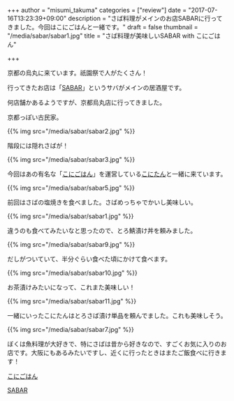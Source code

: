 +++
author = "misumi_takuma"
categories = ["review"]
date = "2017-07-16T13:23:39+09:00"
description = "さば料理がメインのお店SABARに行ってきました。今回はこにごはんと一緒です。"
draft = false
thumbnail = "/media/sabar/sabar1.jpg"
title = "さば料理が美味しいSABAR with こにごはん"

+++

京都の烏丸に来ています。祇園祭で人がたくさん！

<!--more-->

行ってきたお店は「[SABAR](https://tabelog.com/kyoto/A2601/A260202/26024917/)」というサバがメインの居酒屋です。

何店舗かあるようですが、京都烏丸店に行ってきました。

京都っぽい古民家。

{{% img src="/media/sabar/sabar2.jpg" %}}

階段には隠れさばが！

{{% img src="/media/sabar/sabar3.jpg" %}}

今回はあの有名な「[こにごはん](https://gohan52.wordpress.com/)」を運営している[こにたん](https://twitter.com/skd_nw)と一緒に来ています。

{{% img src="/media/sabar/sabar5.jpg" %}}

前回はさばの塩焼きを食べました。さばめっちゃでかいし美味しい。

{{% img src="/media/sabar/sabar1.jpg" %}}

違うのも食べてみたいなと思ったので、とろ鯖漬け丼を頼みました。

{{% img src="/media/sabar/sabar9.jpg" %}}

だしがついていて、半分ぐらい食べた頃にかけて食べます。

{{% img src="/media/sabar/sabar10.jpg" %}}

お茶漬けみたいになって、これまた美味しい！

{{% img src="/media/sabar/sabar11.jpg" %}}

一緒にいったこにたんはとろさば漬け単品を頼んでました。これも美味しそう。

{{% img src="/media/sabar/sabar7.jpg" %}}

ぼくは魚料理が大好きで、特にさばは昔から好きなので、すごくお気に入りのお店です。大阪にもあるみたいですし、近くに行ったときはまたご飯食べに行きます！

[こにごはん](https://gohan52.wordpress.com/)

[SABAR](https://tabelog.com/kyoto/A2601/A260202/26024917/)
